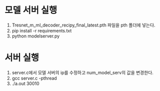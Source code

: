 # 모델 서버 실행
1. Tresnet_m_ml_decoder_recipy_final_latest.pth 파일을 pth 폴더에 넣는다.
2. pip install -r requirements.txt
3. python modelserver.py

# 서버 실행
1. server.c에서 모델 서버의 ip를 수정하고 num_model_serv의 값을 변경한다.
2. gcc server.c -pthread
3. ./a.out 30010
